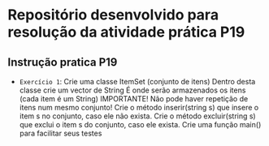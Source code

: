 # Repositório desenvolvido para resolução da atividade prática P19 
## Instrução pratica P19

- `Exercício 1`:  Crie uma classe ItemSet (conjunto de itens)
                          Dentro desta classe crie um vector de String É onde serão armazenados os itens (cada item é um String)
                          IMPORTANTE! Não pode haver repetição de itens num mesmo conjunto!
Crie o método inserir(string s) que insere o item s no conjunto, caso ele não exista.
Crie o método excluir(string s) que exclui o item s do conjunto, caso ele exista.
Crie uma função main() para facilitar seus testes
